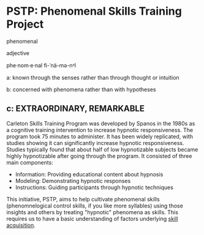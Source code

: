 # PSTP: Phenomenal Skills Training Project

phenomenal

adjective

phe·​nom·​e·​nal fi-ˈnä-mə-nᵊl 

a: known through the senses rather than through thought or intuition

b: concerned with phenomena rather than with hypotheses

c: EXTRAORDINARY, REMARKABLE
-----------------------------------


Carleton Skills Training Program was developed by Spanos in the 1980s as a cognitive training intervention to increase hypnotic responsiveness.
The program took 75 minutes to administer.
It has been widely replicated, with studies showing it can significantly increase hypnotic responsiveness. Studies typically found that about half of low hypnotizable subjects became highly hypnotizable after going through the program. It consisted of three main components:

* Information: Providing educational content about hypnosis
* Modeling: Demonstrating hypnotic responses
* Instructions: Guiding participants through hypnotic techniques

This initiative, PSTP, aims to help cultivate phenomenal skills (phenomnelogical control skills, if you like more syllables) using those insights and others by treating "hypnotic" phenomena as skills. This requires us to have a basic understanding of factors underlying [skill acquisition](https://github.com/Wordweaver-EH/PSTP/blob/main/skillaqusitionreview.md).
